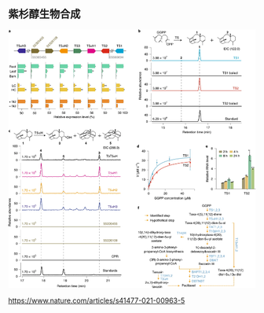 ## 紫杉醇生物合成

![176101891-5d283329-5c03-4de6-b360-7a69f0ac86ee](./images/176101891-5d283329-5c03-4de6-b360-7a69f0ac86ee.png)

https://www.nature.com/articles/s41477-021-00963-5
